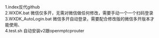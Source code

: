 1.index反代github  
2.WXDK.bat 微信仅多开，无需对微信做任何修改，需要手动一个一个扫码登录  
3.WXDK_AutoLogin.bat 微信多开自动登录，需要配合修改版的微信多开版本才能使用、  
4.test.sh 自动安装v2跟openmptcprouter  
